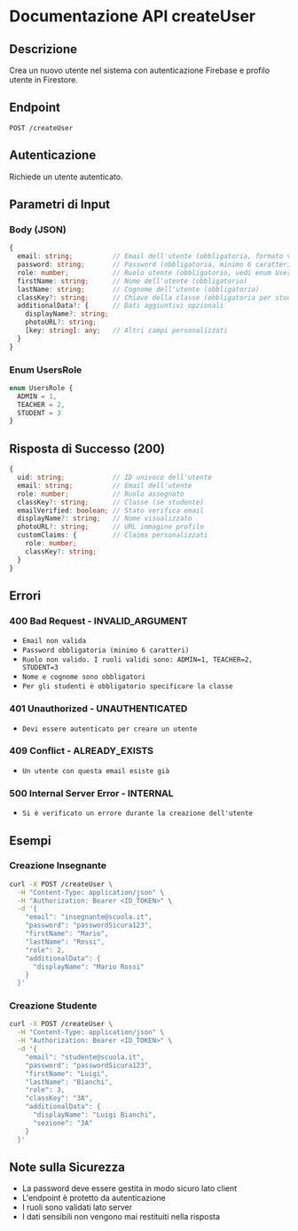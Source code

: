 # Documentazione API createUser

## Descrizione

Crea un nuovo utente nel sistema con autenticazione Firebase e profilo utente in Firestore.

## Endpoint

`POST /createUser`

## Autenticazione

Richiede un utente autenticato.

## Parametri di Input

### Body (JSON)

```typescript
{
  email: string;          // Email dell'utente (obbligatoria, formato valido)
  password: string;       // Password (obbligatoria, minimo 6 caratteri)
  role: number;           // Ruolo utente (obbligatorio, vedi enum UsersRole)
  firstName: string;      // Nome dell'utente (obbligatorio)
  lastName: string;       // Cognome dell'utente (obbligatorio)
  classKey?: string;      // Chiave della classe (obbligatoria per studenti)
  additionalData?: {      // Dati aggiuntivi opzionali
    displayName?: string;
    photoURL?: string;
    [key: string]: any;   // Altri campi personalizzati
  }
}
```

### Enum UsersRole

```typescript
enum UsersRole {
  ADMIN = 1,
  TEACHER = 2,
  STUDENT = 3
}
```

## Risposta di Successo (200)

```typescript
{
  uid: string;            // ID univoco dell'utente
  email: string;          // Email dell'utente
  role: number;           // Ruolo assegnato
  classKey?: string;      // Classe (se studente)
  emailVerified: boolean; // Stato verifica email
  displayName?: string;   // Nome visualizzato
  photoURL?: string;      // URL immagine profilo
  customClaims: {         // Claims personalizzati
    role: number;
    classKey?: string;
  }
}
```

## Errori

### 400 Bad Request - INVALID_ARGUMENT

- `Email non valida`
- `Password obbligatoria (minimo 6 caratteri)`
- `Ruolo non valido. I ruoli validi sono: ADMIN=1, TEACHER=2, STUDENT=3`
- `Nome e cognome sono obbligatori`
- `Per gli studenti è obbligatorio specificare la classe`

### 401 Unauthorized - UNAUTHENTICATED

- `Devi essere autenticato per creare un utente`

### 409 Conflict - ALREADY_EXISTS

- `Un utente con questa email esiste già`

### 500 Internal Server Error - INTERNAL

- `Si è verificato un errore durante la creazione dell'utente`

## Esempi

### Creazione Insegnante

```bash
curl -X POST /createUser \
  -H "Content-Type: application/json" \
  -H "Authorization: Bearer <ID_TOKEN>" \
  -d '{
    "email": "insegnante@scuola.it",
    "password": "passwordSicura123",
    "firstName": "Mario",
    "lastName": "Rossi",
    "role": 2,
    "additionalData": {
      "displayName": "Mario Rossi"
    }
  }'
```

### Creazione Studente

```bash
curl -X POST /createUser \
  -H "Content-Type: application/json" \
  -H "Authorization: Bearer <ID_TOKEN>" \
  -d '{
    "email": "studente@scuola.it",
    "password": "passwordSicura123",
    "firstName": "Luigi",
    "lastName": "Bianchi",
    "role": 3,
    "classKey": "3A",
    "additionalData": {
      "displayName": "Luigi Bianchi",
      "sezione": "3A"
    }
  }'
```

## Note sulla Sicurezza

- La password deve essere gestita in modo sicuro lato client
- L'endpoint è protetto da autenticazione
- I ruoli sono validati lato server
- I dati sensibili non vengono mai restituiti nella risposta
